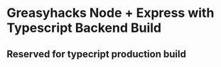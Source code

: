# Greasyhacks Node + Express with Typescript Backend Build
## Reserved for typecript production build
